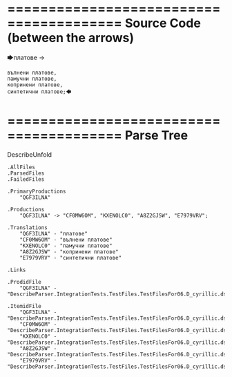 ========================================
Source Code (between the arrows)
========================================

🡆платове ->

	вълнени платове,
	памучни платове,
	копринени платове,
	синтетични платове;🡄

========================================
Parse Tree
========================================
DescribeUnfold

    .AllFiles
    .ParsedFiles
    .FailedFiles

    .PrimaryProductions
        "QGF3ILNA" 

    .Productions
        "QGF3ILNA" -> "CF0MW6OM", "KXENOLC0", "A8Z2GJSW", "E7979VRV";

    .Translations
        "QGF3ILNA" - "платове"
        "CF0MW6OM" - "вълнени платове"
        "KXENOLC0" - "памучни платове"
        "A8Z2GJSW" - "копринени платове"
        "E7979VRV" - "синтетични платове"

    .Links

    .ProdidFile
        "QGF3ILNA" - "DescribeParser.IntegrationTests.TestFiles.TestFilesFor06.D_cyrillic.ds"

    .ItemidFile
        "QGF3ILNA" - "DescribeParser.IntegrationTests.TestFiles.TestFilesFor06.D_cyrillic.ds"
        "CF0MW6OM" - "DescribeParser.IntegrationTests.TestFiles.TestFilesFor06.D_cyrillic.ds"
        "KXENOLC0" - "DescribeParser.IntegrationTests.TestFiles.TestFilesFor06.D_cyrillic.ds"
        "A8Z2GJSW" - "DescribeParser.IntegrationTests.TestFiles.TestFilesFor06.D_cyrillic.ds"
        "E7979VRV" - "DescribeParser.IntegrationTests.TestFiles.TestFilesFor06.D_cyrillic.ds"

